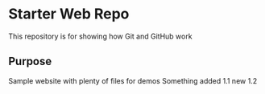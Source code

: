 # Starter Web Repo

This repository is for showing how Git and GitHub work

## Purpose

Sample website with plenty of files for demos
Something added 1.1
new 1.2
